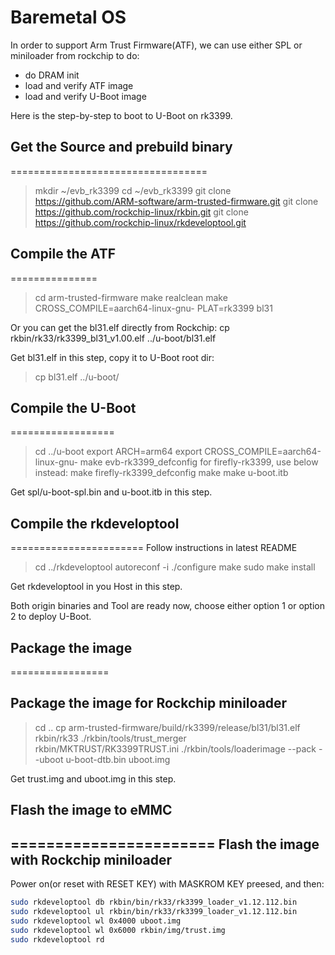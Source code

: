 # Baremetal OS



In order to support Arm Trust Firmware(ATF), we can use either SPL or
miniloader from rockchip to do:
* do DRAM init
* load and verify ATF image
* load and verify U-Boot image

Here is the step-by-step to boot to U-Boot on rk3399.

## Get the Source and prebuild binary
==================================

  > mkdir ~/evb_rk3399
  > cd ~/evb_rk3399
  > git clone https://github.com/ARM-software/arm-trusted-firmware.git
  > git clone https://github.com/rockchip-linux/rkbin.git
  > git clone https://github.com/rockchip-linux/rkdeveloptool.git

## Compile the ATF
===============

  > cd arm-trusted-firmware
  > make realclean
  > make CROSS_COMPILE=aarch64-linux-gnu- PLAT=rk3399 bl31

  Or you can get the bl31.elf directly from Rockchip:
  cp rkbin/rk33/rk3399_bl31_v1.00.elf ../u-boot/bl31.elf

  Get bl31.elf in this step, copy it to U-Boot root dir:
  > cp bl31.elf ../u-boot/

## Compile the U-Boot
==================

  > cd ../u-boot
  > export ARCH=arm64
  > export CROSS_COMPILE=aarch64-linux-gnu-
  > make evb-rk3399_defconfig
  for firefly-rk3399, use below instead:
  > make firefly-rk3399_defconfig
  > make
  > make u-boot.itb

  Get spl/u-boot-spl.bin and u-boot.itb in this step.

## Compile the rkdeveloptool
=======================
  Follow instructions in latest README
  > cd ../rkdeveloptool
  > autoreconf -i
  > ./configure
  > make
  > sudo make install

  Get rkdeveloptool in you Host in this step.

Both origin binaries and Tool are ready now, choose either option 1 or
option 2 to deploy U-Boot.

## Package the image
=================

Package the image for Rockchip miniloader
------------------------------------------
  > cd ..
  > cp arm-trusted-firmware/build/rk3399/release/bl31/bl31.elf rkbin/rk33
  > ./rkbin/tools/trust_merger rkbin/MKTRUST/RK3399TRUST.ini
  > ./rkbin/tools/loaderimage --pack --uboot u-boot-dtb.bin uboot.img

  Get trust.img and uboot.img in this step.

## Flash the image to eMMC
=======================
Flash the image with Rockchip miniloader
----------------------------------------
Power on(or reset with RESET KEY) with MASKROM KEY preesed, and then:

```sh
sudo rkdeveloptool db rkbin/bin/rk33/rk3399_loader_v1.12.112.bin
sudo rkdeveloptool ul rkbin/bin/rk33/rk3399_loader_v1.12.112.bin
sudo rkdeveloptool wl 0x4000 uboot.img
sudo rkdeveloptool wl 0x6000 rkbin/img/trust.img
sudo rkdeveloptool rd
```